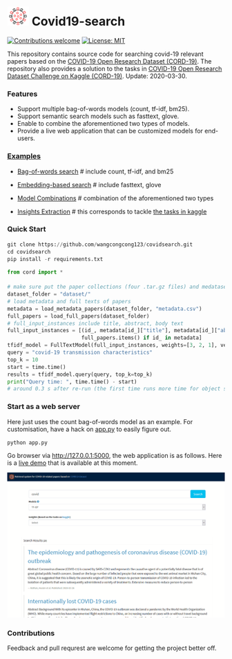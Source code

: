 #  ![](pics/logo.png) Covid19-search

<a href="/flairNLP/flair/blob/master/CONTRIBUTING.md"><img src="https://camo.githubusercontent.com/8f697c48adc5026cc6d83dd45e42b9b93ee1803c/68747470733a2f2f696d672e736869656c64732e696f2f62616467652f636f6e747269627574696f6e732d77656c636f6d652d627269676874677265656e2e737667" alt="Contributions welcome" data-canonical-src="https://img.shields.io/badge/contributions-welcome-brightgreen.svg" style="max-width:100%;"></a> <a href="https://opensource.org/licenses/MIT" rel="nofollow"><img src="https://camo.githubusercontent.com/a2753323735099059bdc88b724534a1a6bd134ee/68747470733a2f2f696d672e736869656c64732e696f2f62616467652f4c6963656e73652d4d49542d627269676874677265656e2e737667" alt="License: MIT" data-canonical-src="https://img.shields.io/badge/License-MIT-brightgreen.svg" style="max-width:100%;"></a>

This repository contains source code for searching covid-19 relevant papers based on the [COVID-19 Open Research Dataset (CORD-19)](https://pages.semanticscholar.org/coronavirus-research). The repository also provides a solution to the tasks in [COVID-19 Open Research Dataset Challenge on Kaggle (CORD-19)](https://www.kaggle.com/allen-institute-for-ai/CORD-19-research-challenge). Update: 2020-03-30.

### Features
- Support multiple bag-of-words models (count, tf-idf, bm25).
- Support semantic search models such as fasttext, glove.
- Enable to combine the aforementioned two types of models.
- Provide a live web application that can be customized models for end-users.

### [Examples](examples/)
- [Bag-of-words search](examples/full_text_run.py) # include count, tf-idf, and bm25
- [Embedding-based search](examples/embedding_run.py) # include fasttext, glove
- [Model Combinations](examples/ensemble_run.py) # combination of the aforementioned two types


- [Insights Extraction](examples/insight_extract.py) # this corresponds to tackle [the tasks in kaggle](https://www.kaggle.com/allen-institute-for-ai/CORD-19-research-challenge/tasks)


### Quick Start
```python
git clone https://github.com/wangcongcong123/covidsearch.git
cd covidsearch
pip install -r requirements.txt
```
```python
from cord import *

# make sure put the paper collections (four .tar.gz files) and medataset csv file under the dataset_folder
dataset_folder = "dataset/"
# load metadata and full texts of papers
metadata = load_metadata_papers(dataset_folder, "metadata.csv")
full_papers = load_full_papers(dataset_folder)
# full_input_instances include title, abstract, body text
full_input_instances = [(id_, metadata[id_]["title"], metadata[id_]["abstract"], body) for id_, body in
                        full_papers.items() if id_ in metadata]
tfidf_model = FullTextModel(full_input_instances, weights=[3, 2, 1], vectorizer_type="tfidf")
query = "covid-19 transmission characteristics"
top_k = 10
start = time.time()
results = tfidf_model.query(query, top_k=top_k)
print("Query time: ", time.time() - start)
# around 0.3 s after re-run (the first time runs more time for object serilisation)
```
### Start as a web server

Here just uses the count bag-of-words model as an example. For customisation, have a hack on [app.py](app.py) to easily figure out.
```
python app.py
```
Go browser via http://127.0.0.1:5000, the web application is as follows. Here is a [live demo](http://www.congcong.cf/) that is available at this moment.

![](pics/demo.gif)

### Contributions

Feedback and pull requrest are welcome for getting the project better off.
